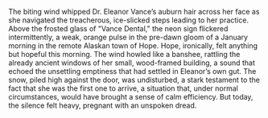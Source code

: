 The biting wind whipped Dr. Eleanor Vance’s auburn hair across her face as she navigated the treacherous, ice-slicked steps leading to her practice.  Above the frosted glass of "Vance Dental," the neon sign flickered intermittently, a weak, orange pulse in the pre-dawn gloom of a January morning in the remote Alaskan town of Hope.  Hope, ironically, felt anything but hopeful this morning.  The wind howled like a banshee, rattling the already ancient windows of her small, wood-framed building, a sound that echoed the unsettling emptiness that had settled in Eleanor’s own gut.  The snow, piled high against the door, was undisturbed, a stark testament to the fact that she was the first one to arrive, a situation that, under normal circumstances, would have brought a sense of calm efficiency. But today, the silence felt heavy, pregnant with an unspoken dread.
